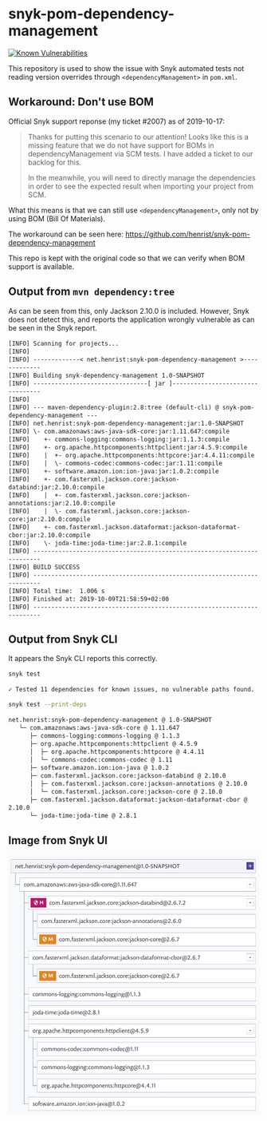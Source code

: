 # snyk-pom-dependency-management

[![Known Vulnerabilities](https://snyk.io/test/github/henrist/snyk-pom-dependency-management/badge.svg)](https://snyk.io/test/github/henrist/snyk-pom-dependency-management)

This repository is used to show the issue with Snyk
automated tests not reading version overrides through
`<dependencyManagement>` in `pom.xml`.

## Workaround: Don't use BOM

Official Snyk support reponse (my ticket #2007) as of 2019-10-17:

> Thanks for putting this scenario to our attention! Looks like
> this is a missing feature that we do not have support for BOMs in
> dependencyManagement via SCM tests. I have added a ticket to our
> backlog for this.
>
> In the meanwhile, you will need to directly manage the dependencies
> in order to see the expected result when importing your project from SCM.

What this means is that we can still use `<dependencyManagement>`,
only not by using BOM (Bill Of Materials).

The workaround can be seen here:
https://github.com/henrist/snyk-pom-dependency-management

This repo is kept with the original code so that we can
verify when BOM support is available.

## Output from `mvn dependency:tree`

As can be seen from this, only Jackson 2.10.0 is included.
However, Snyk does not detect this, and reports the application
wrongly vulnerable as can be seen in the Snyk report.

```text
[INFO] Scanning for projects...
[INFO]
[INFO] -------------< net.henrist:snyk-pom-dependency-management >-------------
[INFO] Building snyk-dependency-management 1.0-SNAPSHOT
[INFO] --------------------------------[ jar ]---------------------------------
[INFO]
[INFO] --- maven-dependency-plugin:2.8:tree (default-cli) @ snyk-pom-dependency-management ---
[INFO] net.henrist:snyk-pom-dependency-management:jar:1.0-SNAPSHOT
[INFO] \- com.amazonaws:aws-java-sdk-core:jar:1.11.647:compile
[INFO]    +- commons-logging:commons-logging:jar:1.1.3:compile
[INFO]    +- org.apache.httpcomponents:httpclient:jar:4.5.9:compile
[INFO]    |  +- org.apache.httpcomponents:httpcore:jar:4.4.11:compile
[INFO]    |  \- commons-codec:commons-codec:jar:1.11:compile
[INFO]    +- software.amazon.ion:ion-java:jar:1.0.2:compile
[INFO]    +- com.fasterxml.jackson.core:jackson-databind:jar:2.10.0:compile
[INFO]    |  +- com.fasterxml.jackson.core:jackson-annotations:jar:2.10.0:compile
[INFO]    |  \- com.fasterxml.jackson.core:jackson-core:jar:2.10.0:compile
[INFO]    +- com.fasterxml.jackson.dataformat:jackson-dataformat-cbor:jar:2.10.0:compile
[INFO]    \- joda-time:joda-time:jar:2.8.1:compile
[INFO] ------------------------------------------------------------------------
[INFO] BUILD SUCCESS
[INFO] ------------------------------------------------------------------------
[INFO] Total time:  1.006 s
[INFO] Finished at: 2019-10-09T21:58:59+02:00
[INFO] ------------------------------------------------------------------------
```

## Output from Snyk CLI

It appears the Snyk CLI reports this correctly.

```bash
snyk test
```

```text
✓ Tested 11 dependencies for known issues, no vulnerable paths found.
```

```bash
snyk test --print-deps
```

```text
net.henrist:snyk-pom-dependency-management @ 1.0-SNAPSHOT
   └─ com.amazonaws:aws-java-sdk-core @ 1.11.647
      ├─ commons-logging:commons-logging @ 1.1.3
      ├─ org.apache.httpcomponents:httpclient @ 4.5.9
      │  ├─ org.apache.httpcomponents:httpcore @ 4.4.11
      │  └─ commons-codec:commons-codec @ 1.11
      ├─ software.amazon.ion:ion-java @ 1.0.2
      ├─ com.fasterxml.jackson.core:jackson-databind @ 2.10.0
      │  ├─ com.fasterxml.jackson.core:jackson-annotations @ 2.10.0
      │  └─ com.fasterxml.jackson.core:jackson-core @ 2.10.0
      ├─ com.fasterxml.jackson.dataformat:jackson-dataformat-cbor @ 2.10.0
      └─ joda-time:joda-time @ 2.8.1
```

## Image from Snyk UI

![Snyk UI](snyk-ui-dependency-tree.png)
